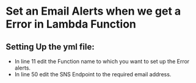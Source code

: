 # Set an Email Alerts when we get a Error in Lambda Function

## Setting Up the yml file:

- In line 11 edit the Function name to which you want to set up the Error alerts.
- In line 50 edit the SNS Endpoint to the required email address.
